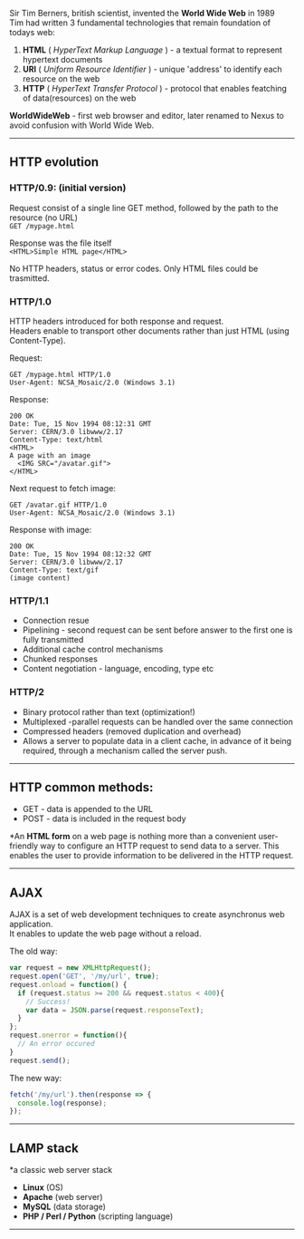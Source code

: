 Sir Tim Berners, british scientist, invented the **World Wide Web** in 1989  
Tim had written 3 fundamental technologies that remain foundation of todays web:  
1) **HTML** ( *HyperText Markup Language* ) - a textual format to represent hypertext documents
2) **URI** ( *Uniform Resource Identifier* ) - unique 'address' to identify each resource on the web
3) **HTTP** ( *HyperText Transfer Protocol* ) - protocol that enables featching of data(resources) on the web

**WorldWideWeb** - first web browser and editor, later renamed to Nexus to avoid confusion with World Wide Web.

---
## HTTP evolution

### HTTP/0.9: (initial version)  
Request consist of a single line GET method, followed by the path to the resource (no URL)  
```GET /mypage.html```

Response was the file itself  
```<HTML>Simple HTML page</HTML>``` 

No HTTP headers, status or error codes. Only HTML files could be trasmitted.

### HTTP/1.0  
HTTP headers introduced for both response and request.  
Headers enable to transport other documents rather than just HTML (using Content-Type).

Request:
```
GET /mypage.html HTTP/1.0  
User-Agent: NCSA_Mosaic/2.0 (Windows 3.1)
```

Response: 
```
200 OK 
Date: Tue, 15 Nov 1994 08:12:31 GMT  
Server: CERN/3.0 libwww/2.17
Content-Type: text/html 
<HTML>
A page with an image
  <IMG SRC="/avatar.gif"> 
</HTML>
```

Next request to fetch image:
```
GET /avatar.gif HTTP/1.0
User-Agent: NCSA_Mosaic/2.0 (Windows 3.1)
```

Response with image:  
```
200 OK
Date: Tue, 15 Nov 1994 08:12:32 GMT
Server: CERN/3.0 libwww/2.17
Content-Type: text/gif
(image content)
```

### HTTP/1.1
* Connection resue    
* Pipelining - second request can be sent before answer to the first one is fully transmitted    
* Additional cache control mechanisms    
* Chunked responses  
* Content negotiation - language, encoding, type etc  

### HTTP/2
* Binary protocol rather than text (optimization!)
* Multiplexed -parallel requests can be handled over the same connection  
* Compressed headers (removed duplication and overhead)  
* Allows a server to populate data in a client cache, in advance of it being required, through a mechanism called the server push.

---

## HTTP common methods:
* GET - data is appended to the URL
* POST - data is included in the request body

*An **HTML form** on a web page is nothing more than a convenient user-friendly way to configure an HTTP request to send data to a server. This enables the user to provide information to be delivered in the HTTP request.

---

## AJAX

AJAX is a set of web development techniques to create asynchronus web application.  
It enables to update the web page without a reload.

The old way:
```js
var request = new XMLHttpRequest();
request.open('GET', '/my/url', true);
request.onload = function() {
  if (request.status >= 200 && request.status < 400){
    // Success!
    var data = JSON.parse(request.responseText);
  } 
};
request.onerror = function(){
  // An error occured
}
request.send();
```
The new way:
```js
fetch('/my/url').then(response => {
  console.log(response);
});
```
---

## LAMP stack    
*a classic web server stack

* **Linux** (OS)
* **Apache** (web server)
* **MySQL** (data storage)
* **PHP / Perl / Python** (scripting language)

---

